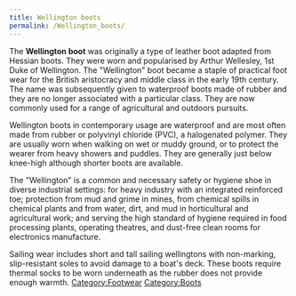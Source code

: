 ```yaml
---
title: Wellington boots
permalink: /Wellington_boots/
---
```


The **Wellington boot** was originally a type of leather boot adapted
from Hessian boots. They were worn and popularised by Arthur Wellesley,
1st Duke of Wellington. The "Wellington" boot became a staple of
practical foot wear for the British aristocracy and middle class in the
early 19th century. The name was subsequently given to waterproof boots
made of rubber and they are no longer associated with a particular
class. They are now commonly used for a range of agricultural and
outdoors pursuits.

Wellington boots in contemporary usage are waterproof and are most often
made from rubber or polyvinyl chloride (PVC), a halogenated polymer.
They are usually worn when walking on wet or muddy ground, or to protect
the wearer from heavy showers and puddles. They are generally just below
knee-high although shorter boots are available.

The "Wellington" is a common and necessary safety or hygiene shoe in
diverse industrial settings: for heavy industry with an integrated
reinforced toe; protection from mud and grime in mines, from chemical
spills in chemical plants and from water, dirt, and mud in horticultural
and agricultural work; and serving the high standard of hygiene required
in food processing plants, operating theatres, and dust-free clean rooms
for electronics manufacture.

Sailing wear includes short and tall sailing wellingtons with
non-marking, slip-resistant soles to avoid damage to a boat's deck.
These boots require thermal socks to be worn underneath as the rubber
does not provide enough warmth.
[Category:Footwear](/Category:Footwear "wikilink")
[Category:Boots](/Category:Boots "wikilink")